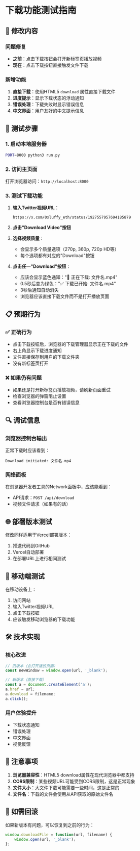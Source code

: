 # 下载功能测试指南

## 🔄 修改内容

### 问题修复
- **之前**：点击下载按钮会打开新标签页播放视频
- **现在**：点击下载按钮直接触发文件下载

### 新增功能
1. **直接下载**：使用HTML5 `download` 属性直接下载文件
2. **进度提示**：显示下载状态的浮动通知
3. **错误处理**：下载失败时显示错误信息
4. **中文界面**：用户友好的中文提示信息

## 🧪 测试步骤

### 1. 启动本地服务器
```bash
PORT=8000 python3 run.py
```

### 2. 访问主页面
打开浏览器访问：`http://localhost:8000`

### 3. 测试下载功能
1. **输入Twitter视频URL**：
   ```
   https://x.com/0xluffy_eth/status/1927557957694185879
   ```

2. **点击"Download Video"按钮**

3. **选择视频质量**：
   - 会显示多个质量选项（270p, 360p, 720p HD等）
   - 每个选项都有对应的"Download"按钮

4. **点击任一"Download"按钮**：
   - 应该会显示蓝色通知："🔄 正在下载: 文件名.mp4"
   - 0.5秒后变为绿色："✅ 下载已开始: 文件名.mp4"
   - 3秒后通知自动消失
   - 浏览器应该直接下载文件而不是打开播放页面

## 📋 预期行为

### ✅ 正确行为
- 点击下载按钮后，浏览器的下载管理器显示正在下载的文件
- 右上角显示下载进度通知
- 文件直接保存到用户的下载文件夹
- 没有新标签页打开

### ❌ 如果仍有问题
- 如果还是打开新标签页播放视频，请刷新页面重试
- 检查浏览器的弹窗阻止设置
- 查看浏览器控制台是否有错误信息

## 🔍 调试信息

### 浏览器控制台输出
正常下载时应该看到：
```
Download initiated: 文件名.mp4
```

### 网络面板
在浏览器开发者工具的Network面板中，应该能看到：
- API请求：`POST /api/download`
- 视频文件请求（如果有的话）

## 🌐 部署版本测试

修改同样适用于Vercel部署版本：
1. 推送代码到GitHub
2. Vercel自动部署
3. 在部署URL上进行相同测试

## 📱 移动端测试

在移动设备上：
1. 访问网站
2. 输入Twitter视频URL
3. 点击下载按钮
4. 应该触发移动浏览器的下载功能

## 🛠 技术实现

### 核心改进
```javascript
// 旧版本（会打开播放页面）
const newWindow = window.open(url, '_blank');

// 新版本（直接下载）
const a = document.createElement('a');
a.href = url;
a.download = filename;
a.click();
```

### 用户体验提升
- 下载状态通知
- 错误处理
- 中文界面
- 视觉反馈

## 📝 注意事项

1. **浏览器兼容性**：HTML5 download属性在现代浏览器中都支持
2. **CORS限制**：某些视频URL可能受到CORS限制，这是正常现象
3. **文件大小**：大文件下载可能需要一些时间，这是正常的
4. **文件名**：下载的文件会使用从API获取的原始文件名

## 🔄 如需回滚

如果新版本有问题，可以恢复到之前的行为：
```javascript
window.downloadFile = function(url, filename) {
    window.open(url, '_blank');
};
``` 